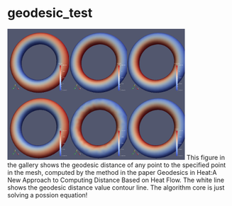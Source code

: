 # geodesic_test
<img src="https://github.com/WTYatzoo/WTYatzoo.github.io/raw/master/gallery/curvature_ground_truth_vs_discrete_op_on_torus.png" width="400" />
This figure in the gallery shows the geodesic distance of any point to the specified point in the mesh, computed by the method 
in the paper Geodesics in Heat:A New Approach to Computing Distance Based on Heat Flow. The white line shows the geodesic distance value contour line. The algorithm core is just solving a possion equation!
